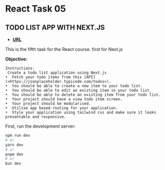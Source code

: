 # React Task 05

## TODO LIST APP WITH NEXT.JS

- **[URL](https://crud-next-app-omega.vercel.app/)**

This is the fifth task for the React course.
first for Next.js

**Objective:**

```mark
Instructions:
 Create a todo list application using Next.js
•  Fetch your todo items from this [API](<https://jsonplaceholder.typicode.com/todos>).
•  You should be able to create a new item to your todo list.
•  You should be able to edit an existing item in your todo list.
•  You should be able to delete an existing item from your todo list.
•  Your project should have a view todo item screen.
•  Your project should be modularised.
•  Utilise app based routing for your application.
•  Style your application using tailwind css and make sure it looks presentable and responsive.
```

First, run the development server:

```bash
npm run dev
# or
yarn dev
# or
pnpm dev
# or
bun dev
```
